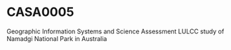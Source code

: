# CASA0005
Geographic Information Systems and Science Assessment
LULCC study of Namadgi National Park in Australia
